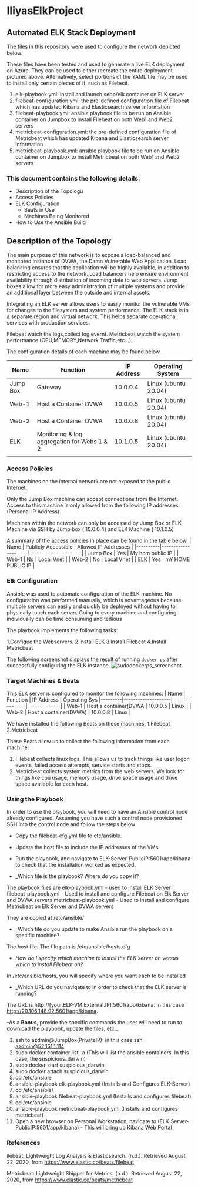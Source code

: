 # IliyasElkProject
 
 ## Automated ELK Stack Deployment
The files in this repository were used to configure the network depicted below.



These files have been tested and used to generate a live ELK deployment on Azure. They can be used to either recreate the entire deployment pictured above. Alternatively, select portions of the YAML file may be used to install only certain pieces of it, such as Filebeat.



1. elk-playbook.yml: install and launch sebp/elk container on ELK server
2. filebeat-configuration.yml: the pre-defined configuration file of Filebeat which has updated Kibana and Elasticsearch server information
3. filebeat-playbook.yml: ansible playbook file to be run on Ansible container on Jumpbox to install Filebeat on both Web1 and Web2 servers
4. metricbeat-configuration.yml: the pre-defined configuration file of Metricbeat which has updated Kibana and Elasticsearch server information
5. metricbeat-playbook.yml: ansible playbook file to be run on Ansible container on Jumpbox to install Metricbeat on both Web1 and Web2 servers

### This document contains the following details:
- Description of the Topologu
- Access Policies
- ELK Configuration
  - Beats in Use
  - Machines Being Monitored
- How to Use the Ansible Build

## Description of the Topology
The main purpose of this network is to expose a load-balanced and monitored instance of DVWA, the Damn Vulnerable Web Application.
Load balancing ensures that the application will be highly available, in addition to restricting access to the network.
Load balancers help ensure environment availability through distribution of incoming data to web servers. Jump boxes allow for more easy administration of multiple systems and provide an additional layer between the outside and internal assets.

Integrating an ELK server allows users to easily monitor the vulnerable VMs for changes to the filesystem and system performance. The ELK stack is in a separate region and virtual network. This helps separate operational services with production services.

Filebeat watch the logs,collect log evernt. Metricbeat watch the system performance (CPU,MEMORY,Network Traffic,etc...).

The configuration details of each machine may be found below.

| Name     	| Function                                     	| IP Address 	| Operating System     	|
|----------	|----------------------------------------------	|------------	|----------------------	|
| Jump Box 	| Gateway                                      	| 10.0.0.4   	| Linux (ubuntu 20.04) 	|
| Web-1    	| Host a Container DVWA                        	| 10.0.0.5   	| Linux (ubuntu 20.04) 	|
| Web-2    	| Host a Container DVWA                        	| 10.0.0.8   	| Linux (ubuntu 20.04) 	|
| ELK      	| Monitoring & log aggregation for Webs 1 & 2  	| 10.1.0.5   	| Linux (ubuntu 20.04) 	|
|          	|                                              	|            	|                      	|

### Access Policies
The machines on the internal network are not exposed to the public Internet.

Only the Jump Box machine can accept connections from the Internet. Access to this machine is only allowed from the following IP addresses: (Personal IP Address)

Machines within the network can only be accessed by Jump Box or ELK Machine via SSH by
Jump box ( 10.0.0.4) and ELK Machine  ( 10.1.0.5)

A summary of the access policies in place can be found in the table below.
| Name     | Publicly Accessible | Allowed IP Addresses |
|----------|---------------------|----------------------|
| Jump Box | Yes                 | My hom public IP     |
| Web-1    | No                  | Local Vnet           |
| Web-2    | No                  | Local Vnet           |
| ELK      | Yes                 | mY HOME PUBLIC IP    |

### Elk Configuration
Ansible was used to automate configuration of the ELK machine. No configuration was performed manually, which is advantageous because multiple servers can easily and quickly be deployed without having to physically touch each server. Going to every machine and configuring individually can be time consuming and tedious

The playbook implements the following tasks:

 1.Configue the Webservers.
 2.Install ELK
 3.Install Filebeat
 4.Install Metricbeat

The following screenshot displays the result of running `docker ps` after successfully configuring the ELK instance.
![sudodockerps_screenshot](https://user-images.githubusercontent.com/83253408/130787332-fa35720e-88fd-4615-9cb0-acd1dbc5eaad.png)

### Target Machines & Beats
This ELK server is configured to monitor the following machines:
| Name     | Function           | IP Address     | Operating Sys |---------|--------------------| ---------------|--------------|
| Web-1     | Host a container(DVWA  |  10.0.0.5 | Linux            |
| Web-2    | Host a container(DVWA) |  10.0.0.8 | Linux            |

We have installed the following Beats on these machines:
1.Filebeat
2.Metricbeat

These Beats allow us to collect the following information from each machine:
1. Filebeat collects linux logs. This allows us to track things like user logon events, failed access attempts, service starts and stops.
2. Metricbeat collects system metrics from the web servers. We look for things like cpu usage, memory usage, drive space usage and drive space available for each host.

### Using the Playbook
In order to use the playbook, you will need to have an Ansible control node already configured. Assuming you have such a control node provisioned:
SSH into the control node and follow the steps below:
- Copy the filebeat-cfg.yml file to etc/ansible.
- Update the host file to include the IP addresses of the VMs.
- Run the playbook, and navigate to ELK-Server-PublicIP:5601/app/kibana to check that the installation worked as expected.

- _Which file is the playbook? Where do you copy it? 

The playbook files are 
elk-playbook.yml - used to install ELK Server
filebeat-playbook.yml - Used to install and configure Filebeat on Elk Server and DVWA servers
metricbeat-playbook.yml - Used to install and configure Metricbeat on Elk Server and DVWA servers

They are copied at /etc/ansible/

- _Which file do you update to make Ansible run the playbook on a specific machine? 
 
The host file. The file path is /etc/ansible/hosts.cfg

- _How do I specify which machine to install the ELK server on versus which to install Filebeat on?_

In /etc/ansible/hosts, you will specify where you want each to be installed

- _Which URL do you navigate to in order to check that the ELK server is running?

The URL is http://[your.ELK-VM.External.IP]:5601/app/kibana. In this case http://20.106.148.92:5601/app/kibana.

-As a **Bonus**, provide the specific commands the user will need to run to download the playbook, update the files, etc._

1. ssh to azdmin@JumpBox(PrivateIP):  in this case ssh azdmin@52.151.1.114
2. sudo docker container list -a (This will list the ansible containers. In this case, the suspicious_darwin)
3. sudo docker start suspicious_darwin
4. sudo docker attach suspicious_darwin
5. cd /etc/ansible
6. ansible-playbook elk-playbook.yml (Installs and Configures ELK-Server)
7. cd /etc/ansible/
8. ansible-playbook filebeat-playbook.yml (Installs and configures filebeat)
9. cd /etc/ansible
10. ansible-playbook metricbeat-playbook.yml (Installs and configures metricbeat)
11. Open a new browser on Personal Workstation, navigate to (ELK-Server-PublicIP:5601/app/kibana) - This will bring up Kibana Web Portal

### References

ilebeat: Lightweight Log Analysis & Elasticsearch. (n.d.). Retrieved August 22, 2020, from https://www.elastic.co/beats/filebeat 

Metricbeat: Lightweight Shipper for Metrics. (n.d.). Retrieved August 22, 2020, from https://www.elastic.co/beats/metricbeat

